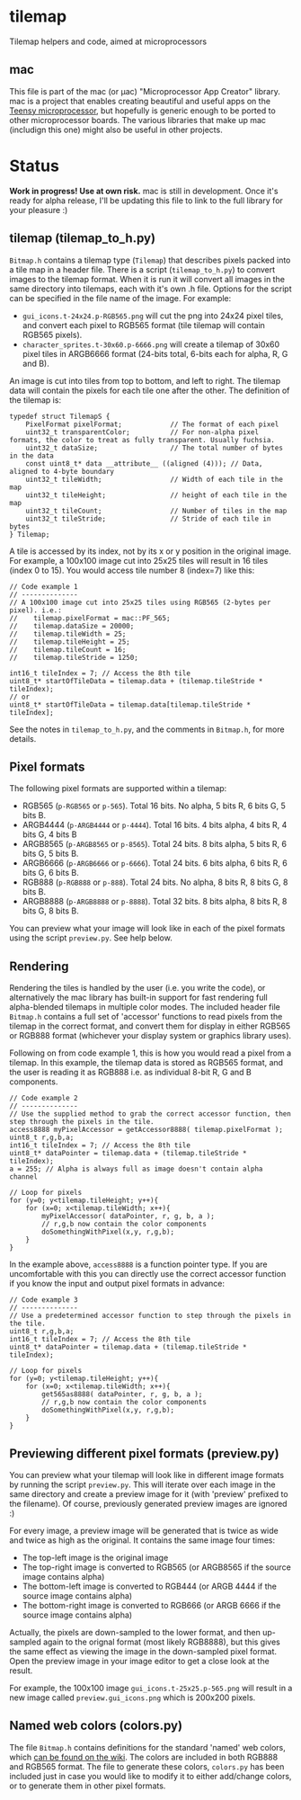 # tilemap
Tilemap helpers and code, aimed at microprocessors

## mac
This file is part of the mac (or μac) "Microprocessor App Creator" library.
mac is a project that enables creating beautiful and useful apps on the [Teensy microprocessor](https://www.pjrc.com/teensy/), but hopefully is generic enough to be ported to other microprocessor boards. The various libraries that make up mac (includign this one) might also be useful in other projects.

# Status
**Work in progress! Use at own risk.**
mac is still in development. Once it's ready for alpha release, I'll be updating this file to link to the full library for your pleasure :) 

## tilemap (tilemap_to_h.py)
`Bitmap.h` contains a tilemap type (`Tilemap`) that describes pixels packed into a tile map in a header file. There is a script (`tilemap_to_h.py`) to convert images to the tilemap format. When it is run it will convert all images in the same directory into tilemaps, each with it's own .h file. Options for the script can be specified in the file name of the image. For example:
 
* `gui_icons.t-24x24.p-RGB565.png` will cut the png into 24x24 pixel tiles, and convert each pixel to RGB565 format (tile tilemap will contain RGB565 pixels).
* `character_sprites.t-30x60.p-6666.png` will create a tilemap of 30x60 pixel tiles in ARGB6666 format (24-bits total, 6-bits each for alpha, R, G and B).
 
An image is cut into tiles from top to bottom, and left to right. The tilemap data will contain the pixels for each tile one after the other. The definition of the tilemap is:
````
typedef struct TilemapS {
    PixelFormat pixelFormat;            // The format of each pixel
    uint32_t transparentColor;          // For non-alpha pixel formats, the color to treat as fully transparent. Usually fuchsia.
    uint32_t dataSize;                  // The total number of bytes in the data
    const uint8_t* data __attribute__ ((aligned (4))); // Data, aligned to 4-byte boundary
    uint32_t tileWidth;                 // Width of each tile in the map
    uint32_t tileHeight;                // height of each tile in the map
    uint32_t tileCount;                 // Number of tiles in the map
    uint32_t tileStride;                // Stride of each tile in bytes
} Tilemap;
````
A tile is accessed by its index, not by its x or y position in the original image. For example, a 100x100 image cut into 25x25 tiles will result in 16 tiles (index 0 to 15). You would access tile number 8 (index=7) like this:
````
// Code example 1
// --------------
// A 100x100 image cut into 25x25 tiles using RGB565 (2-bytes per pixel). i.e.:
//    tilemap.pixelFormat = mac::PF_565;
//    tilemap.dataSize = 20000;
//    tilemap.tileWidth = 25;
//    tilemap.tileHeight = 25;
//    tilemap.tileCount = 16;
//    tilemap.tileStride = 1250; 

int16_t tileIndex = 7; // Access the 8th tile
uint8_t* startOfTileData = tilemap.data + (tilemap.tileStride * tileIndex);
// or
uint8_t* startOfTileData = tilemap.data[tilemap.tileStride * tileIndex];
````
See the notes in `tilemap_to_h.py`, and the comments in `Bitmap.h`, for more details.
 
## Pixel formats
The following pixel formats are supported within a tilemap:

* RGB565 (`p-RGB565` or `p-565`). Total 16 bits. No alpha, 5 bits R, 6 bits G, 5 bits B.
* ARGB4444 (`p-ARGB4444` or `p-4444`). Total 16 bits. 4 bits alpha, 4 bits R, 4 bits G, 4 bits B
* ARGB8565 (`p-ARGB8565` or `p-8565`). Total 24 bits. 8 bits alpha, 5 bits R, 6 bits G, 5 bits B.
* ARGB6666 (`p-ARGB6666` or `p-6666`). Total 24 bits. 6 bits alpha, 6 bits R, 6 bits G, 6 bits B.
* RGB888 (`p-RGB888` or `p-888`). Total 24 bits. No alpha, 8 bits R, 8 bits G, 8 bits B.
* ARGB8888 (`p-ARGB8888` or `p-8888`). Total 32 bits. 8 bits alpha, 8 bits R, 8 bits G, 8 bits B.
 
You can preview what your image will look like in each of the pixel formats using the script `preview.py`. See help below.

## Rendering
Rendering the tiles is handled by the user (i.e. you write the code), or alternatively the mac library has built-in support for fast rendering full alpha-blended tilemaps in multiple color modes. The included header file `Bitmap.h` contains a full set of 'accessor' functions to read pixels from the tilemap in the correct format, and convert them for display in either RGB565 or RGB888 format (whichever your display system or graphics library uses).

Following on from code example 1, this is how you would read a pixel from a tilemap. In this example, the tilemap data is stored as RGB565 format, and the user is reading it as RGB888 i.e. as individual 8-bit R, G and B components.
````
// Code example 2
// --------------
// Use the supplied method to grab the correct accessor function, then step through the pixels in the tile.
access8888 myPixelAccessor = getAccessor8888( tilemap.pixelFormat );
uint8_t r,g,b,a;
int16_t tileIndex = 7; // Access the 8th tile
uint8_t* dataPointer = tilemap.data + (tilemap.tileStride * tileIndex);
a = 255; // Alpha is always full as image doesn't contain alpha channel

// Loop for pixels
for (y=0; y<tilemap.tileHeight; y++){
    for (x=0; x<tilemap.tileWidth; x++){
        myPixelAccessor( dataPointer, r, g, b, a );
        // r,g,b now contain the color components
        doSomethingWithPixel(x,y, r,g,b);
    }
}
````
In the example above, `access8888` is a function pointer type. If you are uncomfortable with this you can directly use the correct accessor function if you know the input and output pixel formats in advance:
````
// Code example 3
// --------------
// Use a predetermined accessor function to step through the pixels in the tile.
uint8_t r,g,b,a;
int16_t tileIndex = 7; // Access the 8th tile
uint8_t* dataPointer = tilemap.data + (tilemap.tileStride * tileIndex);

// Loop for pixels
for (y=0; y<tilemap.tileHeight; y++){
    for (x=0; x<tilemap.tileWidth; x++){
        get565as8888( dataPointer, r, g, b, a );
        // r,g,b now contain the color components
        doSomethingWithPixel(x,y, r,g,b);
    }
}
````
## Previewing different pixel formats (preview.py)
You can preview what your tilemap will look like in different image formats by running the script `preview.py`. This will iterate over each image in the same directory and create a preview image for it (with 'preview' prefixed to the filename). Of course, previously generated preview images are ignored :)

For every image, a preview image will be generated that is twice as wide and twice as high as the original. It contains the same image four times:

* The top-left image is the original image
* The top-right image is converted to RGB565 (or ARGB8565 if the source image contains alpha)
* The bottom-left image is converted to RGB444 (or ARGB 4444 if the source image contains alpha)
* The bottom-right image is converted to RGB666 (or ARGB 6666 if the source image contains alpha)

Actually, the pixels are down-sampled to the lower format, and then up-sampled again to the orignal format (most likely RGB8888), but this gives the same effect as viewing the image in the down-sampled pixel format. Open the preview image in your image editor to get a close look at the result.

For example, the 100x100 image `gui_icons.t-25x25.p-565.png` will result in a new image called `preview.gui_icons.png` which is 200x200 pixels.

## Named web colors (colors.py)
The file `Bitmap.h` contains definitions for the standard 'named' web colors, which [can be found on the wiki](https://en.wikipedia.org/wiki/Web_colors#X11_color_names). The colors are included in both RGB888 and RGB565 format. The file to generate these colors, `colors.py` has been included just in case you would like to modify it to either add/change colors, or to generate them in other pixel formats.
